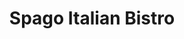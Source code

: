 ---
title: "Spago Italian Bistro"
address: "Portlaoise Heritage Hotel, Jessop Street, Portlaoise, Co. Laois"
tel: "+353 (0)57 867 8588"
county: "Laois"
category: "Italian Restaurants"
type: "Content"
lat: "53.034645080566406"
lng: "-7.298871040344238"
---